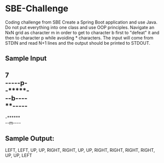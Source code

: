 # SBE-Challenge  
Coding challenge from SBE
Create a Spring Boot application and use Java. Do not put everything into one
class and use OOP principles.
Navigate an NxN grid as character m in order to get to character b first to
"defeat" it and then to character p while avoiding * characters.
The input will come from STDIN and read N+1 lines and the output should be 
printed to STDOUT.
  
## Sample Input
7  
-----p-  
-*****-  
--b----  
**-----  
-------  
-******  
--m----  

## Sample Output:
LEFT, LEFT, UP, UP, RIGHT, RIGHT, UP, UP, RIGHT, RIGHT, RIGHT,
RIGHT, UP, UP, LEFT
